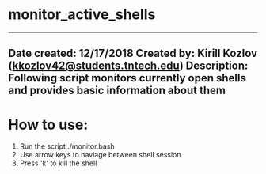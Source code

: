 # monitor_active_shells

------------------------------------------------------------
Date created: 12/17/2018
Created by: Kirill Kozlov (kkozlov42@students.tntech.edu)
Description: Following script monitors currently open shells
    and provides basic information about them
 ------------------------------------------------------------

# How to use:
1) Run the script ./monitor.bash
2) Use arrow keys to naviage between shell session
3) Press 'k' to kill the shell

